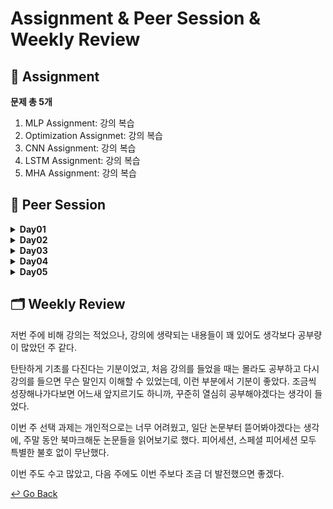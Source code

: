 # Assignment & Peer Session & Weekly Review

## :book: Assignment

 **문제 총 5개**

1. MLP Assignment: 강의 복습
2. Optimization Assignmet: 강의 복습
3. CNN Assignment: 강의 복습
4. LSTM Assignment: 강의 복습
5. MHA Assignment: 강의 복습

## :handshake: ​Peer Session

<details>
  <summary><b> Day01 </b></summary>
  <div markdown="1">

- 시각화 강의 진도는 자율적으로

- 오늘(8/9) 자 필수 과제는 대체로 마무리

- 트랜스포머에 대한 논의 (슬랙에 링크)

- 크로스엔트로피에 대한 논의

- 지난 부스트캠프 참가자들의 프로젝트 참고

- 알고리즘에서 자료 구조의 중요성

  </div>
  </details>

<details>
  <summary><b> Day02 </b></summary>
  <div markdown="1">

- 논문과 아티클 공유

  https://blog.naver.com/PostView.nhn?blogId=winddori2002&logNo=221850530979 (Cross Validation 관련 포스트)

  https://www.youtube.com/watch?v=AA621UofTUA (나동빈 님의 Attention is all you need 리뷰)

  Transformer : Attention is all you need

- 논문을 꼭 수학적이로 이해해야 할까

  논문을 정독하고 완벽하게 이해할 시간적 여유가 부족하다면 논문에 대한 리뷰 포스트를 활용하는 것도 방법 가능

  정말 급할 경우 abstract만 읽는 것도 고려 가능

- 위클리 멘토링 타임 정하기

  개인멘토링 시간, 팀 멘토링 시간과 면담 주제 고민

  </div>
  </details>

<details>
  <summary><b> Day03 </b></summary>
  <div markdown="1">

- AlexNet 논문 추천: https://papers.nips.cc/paper/2012/file/c399862d3b9d6b76c8436e924a68c45b-Paper.pdf

- 오늘 내용은 꽤 많은 모델에 대해 들었지만 흐름과 각각 모델의 특징 정도만 이해하자!

- AlexNet과 Desnet 성능 차이 => Desnet은 도메인에 따른 데이터에 따라 성능이 달랐다는 의견

- 주말에 각자 시간에 따라 Pytorch를 통한 AlexNet등의 모델을 1번 구성해보는 실습 제안

- 추후에 할 일

  이번 주 선택 과제 직접 해결 및 의견 나누기

  Pytorch 익숙해지기

  앞으로 대회에 따른 git 협업 맞추기 위한 rule 정하기

  </div>
  </details>

<details>
  <summary><b> Day04 </b></summary>
  <div markdown="1">

- vim 관련 사이트 추천
  - https://subicura.com/2017/11/22/mac-os-development-environment-setup.html#%EA%B7%B8%EB%9E%98%EC%84%9C
  - https://programmingsummaries.tistory.com/390

- layer normalization 논문

  https://arxiv.org/pdf/1607.06450.pdf

- batch normalization 논문

  https://arxiv.org/pdf/1502.03167.pdf

- betch norm vs layer norm

  https://yonghyuc.wordpress.com/2020/03/04/batch-norm-vs-layer-norm/

- 꼼꼼한 딥러닝 논문 리뷰 & 코드 실습, 나동빈님 레포, 유튜브

  - https://github.com/ndb796/Deep-Learning-Paper-Review-and-Practice

  - https://www.youtube.com/playlist?list=PLRx0vPvlEmdADpce8aoBhNnDaaHQN1Typ

- 클린 코드

  https://www.slideshare.net/KennethCeyer/ai-gdg-devfest-seoul-2019-187630418

- 맥, 윈도우 불편한 점 및 차이점

- transpose() vs permute()

  - transpose(): 딱 두 개의 차원을 맞교환

  - permute(): 모든 차원들을 맞교환

  </div>
  </details>

<details>
  <summary><b> Day05 </b></summary>
  <div markdown="1">

- 스페셜 피어세션 후기

- 팀 2주차 회고록 작성

- 선택과제 1번 공유

  </div>
  </details>

## :card_index_dividers: Weekly Review

저번 주에 비해 강의는 적었으나, 강의에 생략되는 내용들이 꽤 있어도 생각보다 공부량이 많았던 주 같다.

탄탄하게 기초를 다진다는 기분이었고, 처음 강의를 들었을 때는 몰라도 공부하고 다시 강의를 들으면 무슨 말인지 이해할 수 있었는데, 이런 부분에서 기분이 좋았다. 조금씩 성장해나가다보면 어느새 앞지르기도 하니까, 꾸준히 열심히 공부해야겠다는 생각이 들었다.

이번 주 선택 과제는 개인적으로는 너무 어려웠고, 일단 논문부터 뜯어봐야겠다는 생각에, 주말 동안 북마크해둔 논문들을 읽어보기로 했다. 피어세션, 스페셜 피어세션 모두 특별한 불호 없이 무난했다.

이번 주도 수고 많았고, 다음 주에도 이번 주보다 조금 더 발전했으면 좋겠다.



[↩️ Go Back](https://github.com/lisy0123/Boostcamp_AI_Tech)
